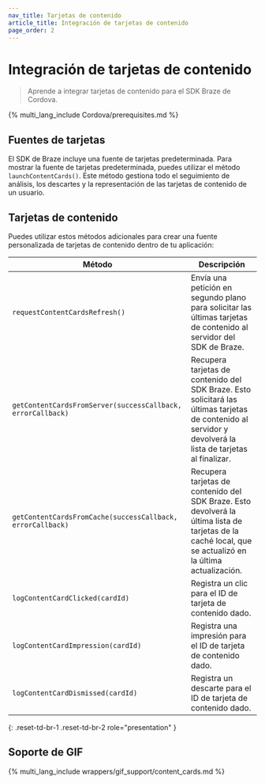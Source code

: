 ```yaml
---
nav_title: Tarjetas de contenido
article_title: Integración de tarjetas de contenido
page_order: 2
---
```


# Integración de tarjetas de contenido

> Aprende a integrar tarjetas de contenido para el SDK Braze de Cordova.

{% multi_lang_include Cordova/prerequisites.md %}

## Fuentes de tarjetas

El SDK de Braze incluye una fuente de tarjetas predeterminada. Para mostrar la fuente de tarjetas predeterminada, puedes utilizar el método `launchContentCards()`. Este método gestiona todo el seguimiento de análisis, los descartes y la representación de las tarjetas de contenido de un usuario.

## Tarjetas de contenido

Puedes utilizar estos métodos adicionales para crear una fuente personalizada de tarjetas de contenido dentro de tu aplicación:

|Método | Descripción |
|---|---|
|`requestContentCardsRefresh()`|Envía una petición en segundo plano para solicitar las últimas tarjetas de contenido al servidor del SDK de Braze.|
|`getContentCardsFromServer(successCallback, errorCallback)`|Recupera tarjetas de contenido del SDK Braze. Esto solicitará las últimas tarjetas de contenido al servidor y devolverá la lista de tarjetas al finalizar.|
|`getContentCardsFromCache(successCallback, errorCallback)`|Recupera tarjetas de contenido del SDK Braze. Esto devolverá la última lista de tarjetas de la caché local, que se actualizó en la última actualización.|
|`logContentCardClicked(cardId)`|Registra un clic para el ID de tarjeta de contenido dado.|
|`logContentCardImpression(cardId)`|Registra una impresión para el ID de tarjeta de contenido dado.|
|`logContentCardDismissed(cardId)`|Registra un descarte para el ID de tarjeta de contenido dado.|
{: .reset-td-br-1 .reset-td-br-2 role="presentation" }

## Soporte de GIF

{% multi_lang_include wrappers/gif_support/content_cards.md %}
